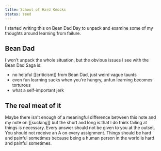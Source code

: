 ```yaml
---
title: School of Hard Knocks
status: seed
---
```


I started writing this on Bean Dad Day to unpack and examine some of my thoughts around learning from failure.

## Bean Dad

I won't unpack the whole situation, but the obvious issues I see with the Bean Dad Saga is:
- no helpful [[criticism]] from Bean Dad, just weird vague taunts
- even fun learning sucks when you're hungry, unfun learning becomes torturous
- what a self-important jerk

## The real meat of it

Maybe there isn't enough of a meaningful difference between this note and my note on [[sucking]] but the short and long is that I do think failing at things is necessary. Every answer should not be given to you at the outset. You should not receive an A on every assignment. Things should be hard and painful sometimes because being a human person in the world is hard and painful sometimes.